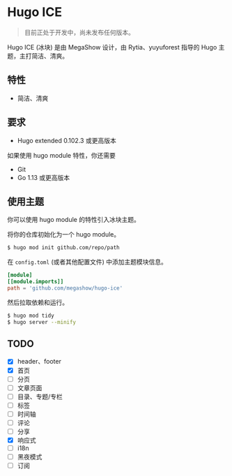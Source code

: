 # Hugo ICE

> 目前正处于开发中，尚未发布任何版本。

Hugo ICE (冰块) 是由 MegaShow 设计，由 Rytia、yuyuforest 指导的 Hugo 主题，主打简洁、清爽。

## 特性

- 简洁、清爽

## 要求

- Hugo extended 0.102.3 或更高版本

如果使用 hugo module 特性，你还需要

- Git
- Go 1.13 或更高版本

## 使用主题

你可以使用 hugo module 的特性引入冰块主题。

将你的仓库初始化为一个 hugo module。

```sh
$ hugo mod init github.com/repo/path
```

在 `config.toml` (或者其他配置文件) 中添加主题模块信息。

```toml
[module]
[[module.imports]]
path = 'github.com/megashow/hugo-ice'
```

然后拉取依赖和运行。

```sh
$ hugo mod tidy
$ hugo server --minify
```

## TODO

- [x] header、footer
- [x] 首页
- [ ] 分页
- [ ] 文章页面
- [ ] 目录、专题/专栏
- [ ] 标签
- [ ] 时间轴
- [ ] 评论
- [ ] 分享
- [x] 响应式
- [ ] i18n
- [ ] 黑夜模式
- [ ] 订阅
